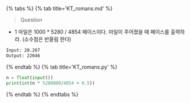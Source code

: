 {% tabs %}
{% tab title='KT_romans.md' %}

> Question

* 1 마일은 1000 * 5280 / 4854 페이스이다. 마일이 주어졌을 때 페이스를 출력하라. (소수점은 반올림 한다)

```txt
Input: 20.267
Output: 22046
```

{% endtab %}
{% tab title='KT_romans.py' %}

```py
n = float(input())
print(int(n * 5280000/4854 + 0.5))
```

{% endtab %}
{% endtabs %}
